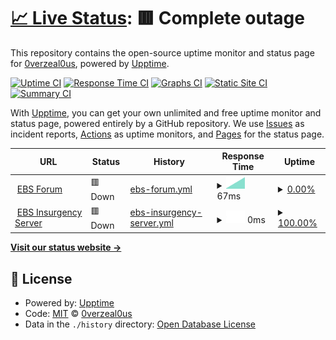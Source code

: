 # [📈 Live Status](https://status.enemyboat.co.uk): <!--live status--> **🟥 Complete outage**

This repository contains the open-source uptime monitor and status page for [0verzeal0us](https://status.enemyboat.co.uk), powered by [Upptime](https://github.com/upptime/upptime).

[![Uptime CI](https://github.com/0verzeal0us/upptime/workflows/Uptime%20CI/badge.svg)](https://github.com/0verzeal0us/upptime/actions?query=workflow%3A%22Uptime+CI%22)
[![Response Time CI](https://github.com/0verzeal0us/upptime/workflows/Response%20Time%20CI/badge.svg)](https://github.com/0verzeal0us/upptime/actions?query=workflow%3A%22Response+Time+CI%22)
[![Graphs CI](https://github.com/0verzeal0us/upptime/workflows/Graphs%20CI/badge.svg)](https://github.com/0verzeal0us/upptime/actions?query=workflow%3A%22Graphs+CI%22)
[![Static Site CI](https://github.com/0verzeal0us/upptime/workflows/Static%20Site%20CI/badge.svg)](https://github.com/0verzeal0us/upptime/actions?query=workflow%3A%22Static+Site+CI%22)
[![Summary CI](https://github.com/0verzeal0us/upptime/workflows/Summary%20CI/badge.svg)](https://github.com/0verzeal0us/upptime/actions?query=workflow%3A%22Summary+CI%22)

With [Upptime](https://upptime.js.org), you can get your own unlimited and free uptime monitor and status page, powered entirely by a GitHub repository. We use [Issues](https://github.com/0verzeal0us/upptime/issues) as incident reports, [Actions](https://github.com/0verzeal0us/upptime/actions) as uptime monitors, and [Pages](https://status.enemyboat.co.uk) for the status page.

<!--start: status pages-->
<!-- This summary is generated by Upptime (https://github.com/upptime/upptime) -->
<!-- Do not edit this manually, your changes will be overwritten -->
<!-- prettier-ignore -->
| URL | Status | History | Response Time | Uptime |
| --- | ------ | ------- | ------------- | ------ |
| <img alt="" src="https://www.enemyboat.co.uk/favicon.ico" height="13"> [EBS Forum](https://www.enemyboat.co.uk) | 🟥 Down | [ebs-forum.yml](https://github.com/0verzeal0us/status.enemyboat.co.uk/commits/HEAD/history/ebs-forum.yml) | <details><summary><img alt="Response time graph" src="./graphs/ebs-forum/response-time-week.png" height="20"> 67ms</summary><br><a href="https://status.enemyboat.co.uk/history/ebs-forum"><img alt="Response time 67" src="https://img.shields.io/endpoint?url=https%3A%2F%2Fraw.githubusercontent.com%2F0verzeal0us%2Fstatus.enemyboat.co.uk%2FHEAD%2Fapi%2Febs-forum%2Fresponse-time.json"></a><br><a href="https://status.enemyboat.co.uk/history/ebs-forum"><img alt="24-hour response time 67" src="https://img.shields.io/endpoint?url=https%3A%2F%2Fraw.githubusercontent.com%2F0verzeal0us%2Fstatus.enemyboat.co.uk%2FHEAD%2Fapi%2Febs-forum%2Fresponse-time-day.json"></a><br><a href="https://status.enemyboat.co.uk/history/ebs-forum"><img alt="7-day response time 67" src="https://img.shields.io/endpoint?url=https%3A%2F%2Fraw.githubusercontent.com%2F0verzeal0us%2Fstatus.enemyboat.co.uk%2FHEAD%2Fapi%2Febs-forum%2Fresponse-time-week.json"></a><br><a href="https://status.enemyboat.co.uk/history/ebs-forum"><img alt="30-day response time 67" src="https://img.shields.io/endpoint?url=https%3A%2F%2Fraw.githubusercontent.com%2F0verzeal0us%2Fstatus.enemyboat.co.uk%2FHEAD%2Fapi%2Febs-forum%2Fresponse-time-month.json"></a><br><a href="https://status.enemyboat.co.uk/history/ebs-forum"><img alt="1-year response time 67" src="https://img.shields.io/endpoint?url=https%3A%2F%2Fraw.githubusercontent.com%2F0verzeal0us%2Fstatus.enemyboat.co.uk%2FHEAD%2Fapi%2Febs-forum%2Fresponse-time-year.json"></a></details> | <details><summary><a href="https://status.enemyboat.co.uk/history/ebs-forum">0.00%</a></summary><a href="https://status.enemyboat.co.uk/history/ebs-forum"><img alt="All-time uptime 0.00%" src="https://img.shields.io/endpoint?url=https%3A%2F%2Fraw.githubusercontent.com%2F0verzeal0us%2Fstatus.enemyboat.co.uk%2FHEAD%2Fapi%2Febs-forum%2Fuptime.json"></a><br><a href="https://status.enemyboat.co.uk/history/ebs-forum"><img alt="24-hour uptime 0.00%" src="https://img.shields.io/endpoint?url=https%3A%2F%2Fraw.githubusercontent.com%2F0verzeal0us%2Fstatus.enemyboat.co.uk%2FHEAD%2Fapi%2Febs-forum%2Fuptime-day.json"></a><br><a href="https://status.enemyboat.co.uk/history/ebs-forum"><img alt="7-day uptime 0.00%" src="https://img.shields.io/endpoint?url=https%3A%2F%2Fraw.githubusercontent.com%2F0verzeal0us%2Fstatus.enemyboat.co.uk%2FHEAD%2Fapi%2Febs-forum%2Fuptime-week.json"></a><br><a href="https://status.enemyboat.co.uk/history/ebs-forum"><img alt="30-day uptime 0.00%" src="https://img.shields.io/endpoint?url=https%3A%2F%2Fraw.githubusercontent.com%2F0verzeal0us%2Fstatus.enemyboat.co.uk%2FHEAD%2Fapi%2Febs-forum%2Fuptime-month.json"></a><br><a href="https://status.enemyboat.co.uk/history/ebs-forum"><img alt="1-year uptime 0.00%" src="https://img.shields.io/endpoint?url=https%3A%2F%2Fraw.githubusercontent.com%2F0verzeal0us%2Fstatus.enemyboat.co.uk%2FHEAD%2Fapi%2Febs-forum%2Fuptime-year.json"></a></details>
| <img alt="" src="https://icons.duckduckgo.com/ip3/null.ico" height="13"> [EBS Insurgency Server](87.98.157.13) | 🟥 Down | [ebs-insurgency-server.yml](https://github.com/0verzeal0us/status.enemyboat.co.uk/commits/HEAD/history/ebs-insurgency-server.yml) | <details><summary><img alt="Response time graph" src="./graphs/ebs-insurgency-server/response-time-week.png" height="20"> 0ms</summary><br><a href="https://status.enemyboat.co.uk/history/ebs-insurgency-server"><img alt="Response time 0" src="https://img.shields.io/endpoint?url=https%3A%2F%2Fraw.githubusercontent.com%2F0verzeal0us%2Fstatus.enemyboat.co.uk%2FHEAD%2Fapi%2Febs-insurgency-server%2Fresponse-time.json"></a><br><a href="https://status.enemyboat.co.uk/history/ebs-insurgency-server"><img alt="24-hour response time 0" src="https://img.shields.io/endpoint?url=https%3A%2F%2Fraw.githubusercontent.com%2F0verzeal0us%2Fstatus.enemyboat.co.uk%2FHEAD%2Fapi%2Febs-insurgency-server%2Fresponse-time-day.json"></a><br><a href="https://status.enemyboat.co.uk/history/ebs-insurgency-server"><img alt="7-day response time 0" src="https://img.shields.io/endpoint?url=https%3A%2F%2Fraw.githubusercontent.com%2F0verzeal0us%2Fstatus.enemyboat.co.uk%2FHEAD%2Fapi%2Febs-insurgency-server%2Fresponse-time-week.json"></a><br><a href="https://status.enemyboat.co.uk/history/ebs-insurgency-server"><img alt="30-day response time 0" src="https://img.shields.io/endpoint?url=https%3A%2F%2Fraw.githubusercontent.com%2F0verzeal0us%2Fstatus.enemyboat.co.uk%2FHEAD%2Fapi%2Febs-insurgency-server%2Fresponse-time-month.json"></a><br><a href="https://status.enemyboat.co.uk/history/ebs-insurgency-server"><img alt="1-year response time 0" src="https://img.shields.io/endpoint?url=https%3A%2F%2Fraw.githubusercontent.com%2F0verzeal0us%2Fstatus.enemyboat.co.uk%2FHEAD%2Fapi%2Febs-insurgency-server%2Fresponse-time-year.json"></a></details> | <details><summary><a href="https://status.enemyboat.co.uk/history/ebs-insurgency-server">100.00%</a></summary><a href="https://status.enemyboat.co.uk/history/ebs-insurgency-server"><img alt="All-time uptime 100.00%" src="https://img.shields.io/endpoint?url=https%3A%2F%2Fraw.githubusercontent.com%2F0verzeal0us%2Fstatus.enemyboat.co.uk%2FHEAD%2Fapi%2Febs-insurgency-server%2Fuptime.json"></a><br><a href="https://status.enemyboat.co.uk/history/ebs-insurgency-server"><img alt="24-hour uptime 100.00%" src="https://img.shields.io/endpoint?url=https%3A%2F%2Fraw.githubusercontent.com%2F0verzeal0us%2Fstatus.enemyboat.co.uk%2FHEAD%2Fapi%2Febs-insurgency-server%2Fuptime-day.json"></a><br><a href="https://status.enemyboat.co.uk/history/ebs-insurgency-server"><img alt="7-day uptime 100.00%" src="https://img.shields.io/endpoint?url=https%3A%2F%2Fraw.githubusercontent.com%2F0verzeal0us%2Fstatus.enemyboat.co.uk%2FHEAD%2Fapi%2Febs-insurgency-server%2Fuptime-week.json"></a><br><a href="https://status.enemyboat.co.uk/history/ebs-insurgency-server"><img alt="30-day uptime 100.00%" src="https://img.shields.io/endpoint?url=https%3A%2F%2Fraw.githubusercontent.com%2F0verzeal0us%2Fstatus.enemyboat.co.uk%2FHEAD%2Fapi%2Febs-insurgency-server%2Fuptime-month.json"></a><br><a href="https://status.enemyboat.co.uk/history/ebs-insurgency-server"><img alt="1-year uptime 100.00%" src="https://img.shields.io/endpoint?url=https%3A%2F%2Fraw.githubusercontent.com%2F0verzeal0us%2Fstatus.enemyboat.co.uk%2FHEAD%2Fapi%2Febs-insurgency-server%2Fuptime-year.json"></a></details>

<!--end: status pages-->

[**Visit our status website →**](https://status.enemyboat.co.uk)

## 📄 License

- Powered by: [Upptime](https://github.com/upptime/upptime)
- Code: [MIT](./LICENSE) © [0verzeal0us](https://status.enemyboat.co.uk)
- Data in the `./history` directory: [Open Database License](https://opendatacommons.org/licenses/odbl/1-0/)
